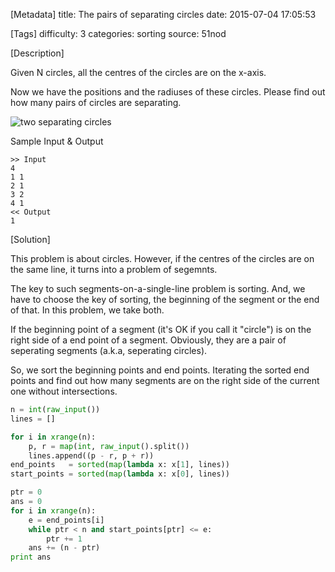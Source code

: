 [Metadata]
title: The pairs of separating circles
date: 2015-07-04 17:05:53 

[Tags]
difficulty: 3
categories: sorting
source: 51nod

[Description]

Given N circles, all the centres of the circles are on the x-axis. 

Now we have the positions and the radiuses of these circles. Please find out how many pairs of circles are separating.

![two separating circles][1]

Sample Input & Output
```
>> Input
4
1 1
2 1
3 2
4 1
<< Output
1
```
  [1]: http://wizmann-pic.qiniudn.com/a30dcb0060c2bb2d55bf6031c4c2254b
  
[Solution]

This problem is about circles. However, if the centres of the circles are on the same line, it turns into a problem of segemnts.

The key to such segments-on-a-single-line problem is sorting. And, we have to choose the key of sorting, the beginning of the segment or the end of that. In this problem, we take both.

If the beginning point of a segment (it's OK if you call it "circle") is on the right side of a end point of a segment. Obviously, they are a pair of seperating segments (a.k.a, seperating circles).

So, we sort the beginning points and end points. Iterating the sorted end points and find out how many segments are on the right side of the current one without intersections.

```python
n = int(raw_input())
lines = []

for i in xrange(n):
    p, r = map(int, raw_input().split())
    lines.append((p - r, p + r))
end_points   = sorted(map(lambda x: x[1], lines))
start_points = sorted(map(lambda x: x[0], lines))

ptr = 0
ans = 0
for i in xrange(n):
    e = end_points[i]
    while ptr < n and start_points[ptr] <= e:
        ptr += 1
    ans += (n - ptr)
print ans
```

